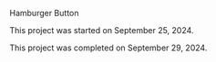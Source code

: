 Hamburger Button

This project was started on September 25, 2024.

This project was completed on September 29, 2024.
